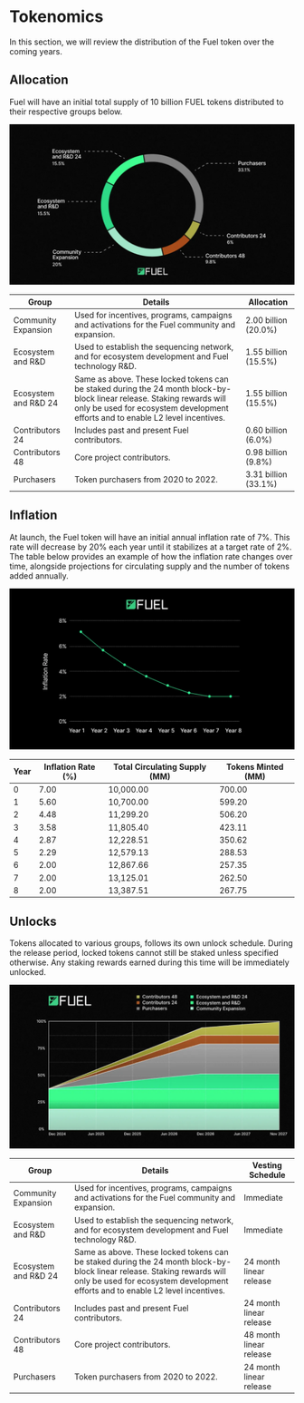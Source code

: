 # Tokenomics

In this section, we will review the distribution of the Fuel token over the coming years.

## Allocation

Fuel will have an initial total supply of 10 billion FUEL tokens distributed to their respective groups below.

![allocation](https://raw.githubusercontent.com/FuelLabs/fuel-token-overview/refs/heads/main/assets/allocation.png)

| Group                | Details                                                                                                                                                                                                    | Allocation           |
|----------------------|------------------------------------------------------------------------------------------------------------------------------------------------------------------------------------------------------------|----------------------|
| Community Expansion  | Used for incentives, programs, campaigns and activations for the Fuel community and expansion.                                                                                                             | 2.00 billion (20.0%) |
| Ecosystem and R&D    | Used to establish the sequencing network, and for ecosystem development and Fuel technology R&D.                                                                                                           | 1.55 billion (15.5%) |
| Ecosystem and R&D 24 | Same as above. These locked tokens can be staked during the 24 month block-by-block linear release. Staking rewards will only be used for ecosystem development efforts and to enable L2 level incentives. | 1.55 billion (15.5%) |
| Contributors 24      | Includes past and present Fuel contributors.                                                                                                                                                               | 0.60 billion (6.0%)  |
| Contributors 48      | Core project contributors.                                                                                                                                                                                 | 0.98 billion (9.8%)  |
| Purchasers           | Token purchasers from 2020 to 2022.                                                                                                                                                                        | 3.31 billion (33.1%) |

## Inflation

At launch, the Fuel token will have an initial annual inflation rate of 7%. This rate will decrease by 20% each year until it stabilizes at a target rate of 2%. The table below provides an example of how the inflation rate changes over time, alongside projections for circulating supply and the number of tokens added annually.

![inflation](https://raw.githubusercontent.com/FuelLabs/fuel-token-overview/refs/heads/main/assets/inflation.png)

| Year | Inflation Rate (%) | Total Circulating Supply (MM) | Tokens Minted (MM) |
|------|--------------------|-------------------------------|--------------------|
| 0    | 7.00               | 10,000.00                     | 700.00             |
| 1    | 5.60               | 10,700.00                     | 599.20             |
| 2    | 4.48               | 11,299.20                     | 506.20             |
| 3    | 3.58               | 11,805.40                     | 423.11             |
| 4    | 2.87               | 12,228.51                     | 350.62             |
| 5    | 2.29               | 12,579.13                     | 288.53             |
| 6    | 2.00               | 12,867.66                     | 257.35             |
| 7    | 2.00               | 13,125.01                     | 262.50             |
| 8    | 2.00               | 13,387.51                     | 267.75             |

## Unlocks

Tokens allocated to various groups, follows its own unlock schedule. During the release period, locked tokens cannot still be staked unless specified otherwise. Any staking rewards earned during this time will be immediately unlocked.

![unlocks](https://raw.githubusercontent.com/FuelLabs/fuel-token-overview/refs/heads/main/assets/unlocks.png)

| Group                | Details                                                                                                                                                                                                    | Vesting Schedule        |
|----------------------|------------------------------------------------------------------------------------------------------------------------------------------------------------------------------------------------------------|-------------------------|
| Community Expansion  | Used for incentives, programs, campaigns and activations for the Fuel community and expansion.                                                                                                             | Immediate               |
| Ecosystem and R&D    | Used to establish the sequencing network, and for ecosystem development and Fuel technology R&D.                                                                                                           | Immediate               |
| Ecosystem and R&D 24 | Same as above. These locked tokens can be staked during the 24 month block-by-block linear release. Staking rewards will only be used for ecosystem development efforts and to enable L2 level incentives. | 24 month linear release |
| Contributors 24      | Includes past and present Fuel contributors.                                                                                                                                                               | 24 month linear release |
| Contributors 48      | Core project contributors.                                                                                                                                                                                 | 48 month linear release |
| Purchasers           | Token purchasers from 2020 to 2022.                                                                                                                                                                        | 24 month linear release |
